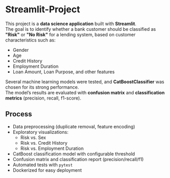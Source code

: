 # Streamlit-Project

This project is a **data science application** built with **Streamlit**.  
The goal is to identify whether a bank customer should be classified as **"Risk"** or **"No Risk"** for a lending system, based on customer characteristics such as:

- Gender  
- Age  
- Credit History  
- Employment Duration  
- Loan Amount, Loan Purpose, and other features  

Several machine learning models were tested, and **CatBoostClassifier** was chosen for its strong performance.  
The model’s results are evaluated with **confusion matrix** and **classification metrics** (precision, recall, f1-score).

## Process
- Data preprocessing (duplicate removal, feature encoding)
- Exploratory visualizations:
  - Risk vs. Sex
  - Risk vs. Credit History
  - Risk vs. Employment Duration
- CatBoost classification model with configurable threshold
- Confusion matrix and classification report (precision/recall/f1)
- Automated tests with `pytest`
- Dockerized for easy deployment
